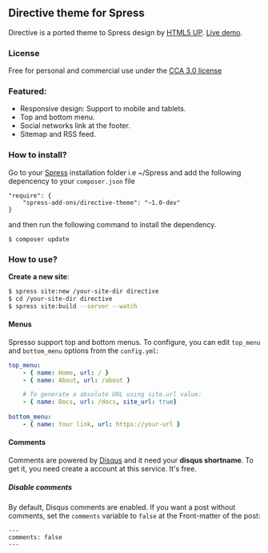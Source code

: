 ## Directive theme for Spress

Directive is a ported theme to Spress design by [HTML5 UP](http://html5up.net).
[Live demo](http://spress-add-ons.github.io/directive/).

### License 
Free for personal and commercial use under the [CCA 3.0 license](http://html5up.net/license)

### Featured:

* Responsive design: Support to mobile and tablets.
* Top and bottom menu.
* Social networks link at the footer.
* Sitemap and RSS feed.

### How to install?

Go to your [Spress](http://spress.yosymfony.com/) installation folder i.e  ~/Spress and add the following depencency to your `composer.json` file 

```
"require": {
    "spress-add-ons/directive-theme": "~1.0-dev"
}
```

and then run the following command to install the dependency.

```
$ composer update
```

### How to use?

**Create a new site**:

```bash
$ spress site:new /your-site-dir directive
$ cd /your-site-dir directive
$ spress site:build --server --watch
```

#### Menus

Spresso support top and bottom menus. To configure, you can edit
`top_menu` and `bottom_menu` options from the `config.yml`:

```yaml
top_menu:
    - { name: Home, url: / }
    - { name: About, url: /about }

    # To generate a absolute URL using site.url value:
    - { name: Docs, url: /docs, site_url: true}
    
bottom_menu:
    - { name: Your link, url: https://your-url }
```

#### Comments

Comments are powered by [Disqus](disqus.com) and it need your 
**disqus shortname**. To get it, you need create a account at this service.
It's free.

##### Disable comments

By default, Disqus comments are enabled. If you want a post without comments, set
the `comments` variable to `false` at the Front-matter of the post:
```
---
comments: false
---
```
